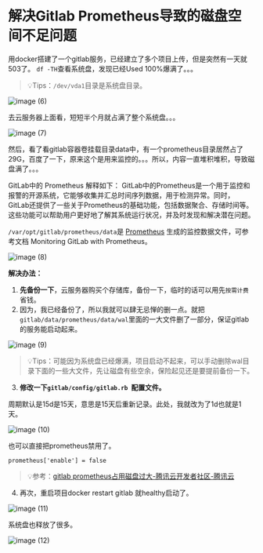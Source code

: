 # 解决Gitlab Prometheus导致的磁盘空间不足问题

用docker搭建了一个gitlab服务，已经建立了多个项目上传，但是突然有一天就503了。
`df -TH`查看系统盘，发现已经Used 100%爆满了。。。

> 💡Tips：`/dev/vda1`目录是系统盘目录。

![image (6)](https://github.com/ITholmes/hello-world/assets/70437837/7d226c3d-c86d-4536-bc6e-6b38e1a1843a)

去云服务器上面看，短短半个月就占满了整个系统盘。。。

![image (7)](https://github.com/ITholmes/hello-world/assets/70437837/112c4736-ce95-4b13-a172-297b7bba51d1)

然后，看了看gitlab容器卷挂载目录data中，有一个prometheus目录居然占了29G，百度了一下，原来这个是用来监控的。。。所以，内容一直堆积堆积，导致磁盘满了。。。

GitLab中的 Prometheus 解释如下：
GitLab中的Prometheus是一个用于监控和报警的开源系统，它能够收集并汇总时间序列数据，用于检测异常。同时，GitLab还提供了一些关于Prometheus的基础功能，包括数据聚合、存储时间等。这些功能可以帮助用户更好地了解其系统运行状况，并及时发现和解决潜在问题。

`/var/opt/gitlab/prometheus/data`是 [Prometheus](https://so.csdn.net/so/search?q=Prometheus&spm=1001.2101.3001.7020) 生成的监控数据文件，可参考文档 Monitoring GitLab with Prometheus。

![image (8)](https://github.com/ITholmes/hello-world/assets/70437837/448d8f25-44bb-4945-b06b-380717503fb8)

**解决办法：**

1. **先备份一下**，云服务器购买个存储库，备份一下，临时的话可以用先`按需计费`省钱。
2. 因为，我已经备份了，所以我就可以肆无忌惮的删一点。就把`gitlab/data/prometheus/data/wal`里面的一大文件删了一部分，保证gitlab的服务能启动起来。

![image (9)](https://github.com/ITholmes/hello-world/assets/70437837/06cc99fa-a0d0-40fb-b779-f6fe69878e16)

> 💡Tips：可能因为系统盘已经爆满，项目启动不起来，可以手动删除wal目录下面的一些大文件，先让磁盘有些空余，保险起见还是要提前备份一下。

3. **修改一下`gitlab/config/gitlab.rb `配置文件。**

周期默认是15d是15天，意思是15天后重新记录。此处，我就改为了1d也就是1天。

![image (10)](https://github.com/ITholmes/hello-world/assets/70437837/0ff6d88b-991c-4da3-a94d-ec773c4e34a4)

也可以直接把prometheus禁用了。

```shell
prometheus['enable'] = false
```
> 💡参考：[gitlab prometheus占用磁盘过大-腾讯云开发者社区-腾讯云](https://cloud.tencent.com/developer/article/2146262)

4. 再次，重启项目docker restart gitlab 就healthy启动了。

![image (11)](https://github.com/ITholmes/hello-world/assets/70437837/2a7aacbb-c8b6-452a-9b8a-55f123e54e83)

系统盘也释放了很多。

![image (12)](https://github.com/ITholmes/hello-world/assets/70437837/cd45abe4-ebf1-4abb-96ae-f591cc1c1198)


